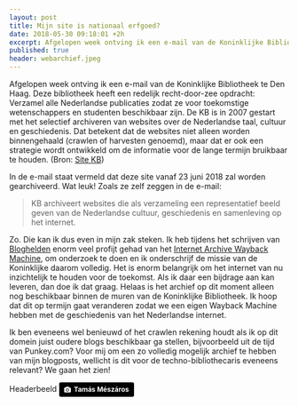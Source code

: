 ```yaml
---
layout: post
title: Mijn site is nationaal erfgoed?
date: 2018-05-30 09:18:01 +2h
excerpt: Afgelopen week ontving ik een e-mail van de Koninklijke Bibliotheek te Den Haag met de mededeling dat ze deze site opnemen in hun collectie. Hashtag Trots!
published: true
header: webarchief.jpeg
---
```

Afgelopen week ontving ik een e-mail van de Koninklijke Bibliotheek te Den Haag. Deze bibliotheek heeft een redelijk recht-door-zee opdracht: Verzamel alle Nederlandse publicaties zodat ze voor toekomstige wetenschappers en studenten beschikbaar zijn. De KB is in 2007 gestart met het selectief archiveren van websites over de Nederlandse taal, cultuur en geschiedenis. Dat betekent dat de websites niet alleen worden binnengehaald (crawlen of harvesten genoemd), maar dat er ook een strategie wordt ontwikkeld om de informatie voor de lange termijn bruikbaar te houden. (Bron: [Site KB](https://www.kb.nl/organisatie/onderzoek-expertise/e-depot-duurzame-opslag/webarchivering))

In de e-mail staat vermeld dat deze site vanaf 23 juni 2018 zal worden gearchiveerd. Wat leuk! Zoals ze zelf zeggen in de e-mail:
> KB archiveert websites die als verzameling een representatief beeld geven van de Nederlandse cultuur, geschiedenis en samenleving op het internet.

Zo. Die kan ik dus even in mijn zak steken. Ik heb tijdens het schrijven van [Bloghelden](http://bloghelden.nl/) enorm veel profijt gehad van het [Internet Archive Wayback Machine](https://archive.org/web/), om onderzoek te doen en ik onderschrijf de missie van de Koninklijke daarom volledig. Het is enorm belangrijk om het internet van nu inzichtelijk te houden voor de toekomst. Als ik daar een bijdrage aan kan leveren, dan doe ik dat graag. Helaas is het archief op dit moment alleen nog beschikbaar binnen de muren van de Koninklijke Bibliotheek. Ik hoop dat dit op termijn gaat veranderen zodat we een eigen Wayback Machine hebben met de geschiedenis van het Nederlandse internet. 

Ik ben eveneens wel benieuwd of het crawlen rekening houdt als ik op dit domein juist oudere blogs beschikbaar ga stellen, bijvoorbeeld uit de tijd van Punkey.com? Voor mij om een zo volledig mogelijk archief te hebben van mijn blogposts, wellicht is dit voor de techno-bibliothecaris eveneens relevant? We gaan het zien!


Headerbeeld 
	<a style="background-color:black;color:white;text-decoration:none;padding:4px 6px;font-family:-apple-system, BlinkMacSystemFont, &quot;San Francisco&quot;, &quot;Helvetica Neue&quot;, Helvetica, Ubuntu, Roboto, Noto, &quot;Segoe UI&quot;, Arial, sans-serif;font-size:12px;font-weight:bold;line-height:1.2;display:inline-block;border-radius:3px;" href="https://www.pexels.com/photo/library-university-books-students-12064/" target="_blank" rel="noopener noreferrer" title="Download free do whatever you want high-resolution photos from Tamás Mészáros on Pexels"><span style="display:inline-block;padding:2px 3px;"><svg xmlns="http://www.w3.org/2000/svg" style="height:12px;width:auto;position:relative;vertical-align:middle;top:-1px;fill:white;" viewBox="0 0 32 32"><title></title><path d="M20.8 18.1c0 2.7-2.2 4.8-4.8 4.8s-4.8-2.1-4.8-4.8c0-2.7 2.2-4.8 4.8-4.8 2.7.1 4.8 2.2 4.8 4.8zm11.2-7.4v14.9c0 2.3-1.9 4.3-4.3 4.3h-23.4c-2.4 0-4.3-1.9-4.3-4.3v-15c0-2.3 1.9-4.3 4.3-4.3h3.7l.8-2.3c.4-1.1 1.7-2 2.9-2h8.6c1.2 0 2.5.9 2.9 2l.8 2.4h3.7c2.4 0 4.3 1.9 4.3 4.3zm-8.6 7.5c0-4.1-3.3-7.5-7.5-7.5-4.1 0-7.5 3.4-7.5 7.5s3.3 7.5 7.5 7.5c4.2-.1 7.5-3.4 7.5-7.5z"></path></svg></span><span style="display:inline-block;padding:2px 3px;">Tamás Mészáros</span></a>
